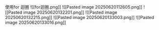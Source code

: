 使用for 迴圈
![[for迴圈.png]]
![[Pasted image 20250620112605.png]]
![[Pasted image 20250620132201.png]]
![[Pasted image 20250620132215.png]]
![[Pasted image 20250620133003.png]]
![[Pasted image 20250620133016.png]]
